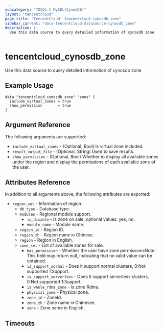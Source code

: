 ```yaml
---
subcategory: "TDSQL-C MySQL(CynosDB)"
layout: "tencentcloud"
page_title: "TencentCloud: tencentcloud_cynosdb_zone"
sidebar_current: "docs-tencentcloud-datasource-cynosdb_zone"
description: |-
  Use this data source to query detailed information of cynosdb zone
---
```


# tencentcloud_cynosdb_zone

Use this data source to query detailed information of cynosdb zone

## Example Usage

```hcl
data "tencentcloud_cynosdb_zone" "zone" {
  include_virtual_zones = true
  show_permission       = true
}
```

## Argument Reference

The following arguments are supported:

* `include_virtual_zones` - (Optional, Bool) Is virtual zone included.
* `result_output_file` - (Optional, String) Used to save results.
* `show_permission` - (Optional, Bool) Whether to display all available zones under the region and display the permissions of each available zone of the user.

## Attributes Reference

In addition to all arguments above, the following attributes are exported:

* `region_set` - Information of region.
  * `db_type` - Database type.
  * `modules` - Regional module support.
    * `is_disable` - Is zone on sale, optional values: yes, no.
    * `module_name` - Module name.
  * `region_id` - Region ID.
  * `region_zh` - Region name in Chinese.
  * `region` - Region in English.
  * `zone_set` - List of available zones for sale.
    * `has_permission` - Whether the user have zone permissionsNote: This field may return null, indicating that no valid value can be obtained.
    * `is_support_normal` - Does it support normal clusters, 0:Not supported 1:Support.
    * `is_support_serverless` - Does it support serverless clusters, 0:Not supported 1:Support.
    * `is_whole_rdma_zone` - Is zone Rdma.
    * `physical_zone` - Physical zone.
    * `zone_id` - ZoneId.
    * `zone_zh` - Zone name in Chinesee.
    * `zone` - Zone name in English.


## Timeouts

<no value>


